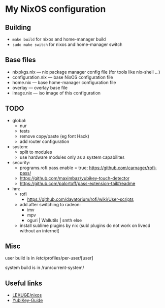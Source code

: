 # My NixOS configuration

## Building

 - `make build` for nixos and home-manager build
 - `sudo make switch` for nixos and home-manager switch


## Base files

 - nixpkgs.nix — nix package manager config file (for tools like nix-shell …)
 - configuration.nix — base NixOS configuration file
 - home.nix — base home-manager configuration file
 - overlay — overlay base file
 - image.nix — iso image of this configuration


## TODO

  - global:
    - nur
    - tests
    - remove copy/paste (eg font Hack)
    - add router configuration
  - system:
    - split to modules
    - use hardware modules only as a system capabilites
  - security:
    - programs.rofi.pass.enable = true; https://github.com/carnager/rofi-pass/
    - https://github.com/maximbaz/yubikey-touch-detector
    - https://github.com/palortoff/pass-extension-tail#readme
  - hm:
    - rofi
      - https://github.com/davatorium/rofi/wiki/User-scripts
    - add after switching to radeon:
      - imv
      - mpv
      - oguri | Wallutils | smth else
    - install sublime plugins by nix (subl plugins do not work on livecd without an internet)


## Misc

user build is in /etc/profiles/per-user/[user]

system build is in /run/current-system/


## Useful links

  - [LEXUGE/nixos](https://github.com/LEXUGE/nixos)
  - [YubiKey-Guide](https://github.com/drduh/YubiKey-Guide)
